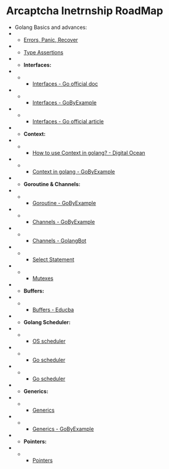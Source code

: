 # Arcaptcha Inetrnship RoadMap

- Golang Basics and advances:
- - [Errors, Panic, Recover](https://go.dev/blog/defer-panic-and-recover)
- - [Type Assertions](https://go.dev/tour/methods/15)
- - **Interfaces:**
- - - [Interfaces - Go official doc](https://go.dev/tour/methods/9)
- - - [Interfaces - GoByExample](https://gobyexample.com/interfaces)
- - - [Interfaces - Go official article](https://go.dev/doc/effective_go#interfaces)
- - **Context:**
- - - [How to use Context in golang? - Digital Ocean](https://www.digitalocean.com/community/tutorials/how-to-use-contexts-in-go)
- - - [Context in golang - GoByExample](https://gobyexample.com/context)
- - **Goroutine & Channels:**
- - - [Goroutine - GoByExample](https://gobyexample.com/goroutines)
- - - [Channels - GoByExample](https://gobyexample.com/channels)
- - - [Channels - GolangBot](https://golangbot.com/channels/)
- - - [Select Statement](https://gobyexample.com/select)
- - - [Mutexes](https://www.sohamkamani.com/golang/mutex/)
- - **Buffers:**
- - - [Buffers - Educba](https://www.educba.com/golang-buffer/)
- - **Golang Scheduler:**
- - - [OS scheduler](https://www.ardanlabs.com/blog/2018/08/scheduling-in-go-part1.html)
- - - [Go scheduler](https://www.ardanlabs.com/blog/2018/08/scheduling-in-go-part2.html)
- - - [Go scheduler](https://medium.com/@ankur_anand/illustrated-tales-of-go-runtime-scheduler-74809ef6d19b)
- - **Generics:**
- - - [Generics](https://go.dev/blog/intro-generics)
- - - [Generics - GoByExample](https://gobyexample.com/generics)
- - **Pointers:**
- - - [Pointers](https://gobyexample.com/pointers)